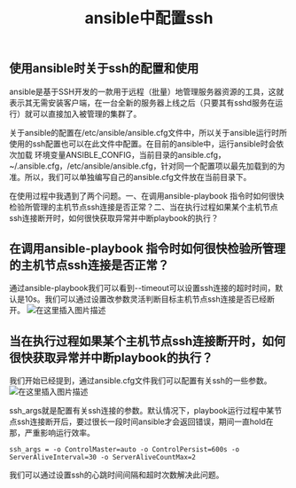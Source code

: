 ﻿---
title: ansible中配置ssh
categories: Ansible
---

## 使用ansible时关于ssh的配置和使用
   ansible是基于SSH开发的一款用于远程（批量）地管理服务器资源的工具，这就表示其无需安装客户端，在一台全新的服务器上线之后（只要其有sshd服务在运行）就可以直接加入被管理的集群了。

  关于ansible的配置在/etc/ansible/ansible.cfg文件中，所以关于ansible运行时所使用的ssh配置也可以在此文件中配置。在目前的ansible中，运行ansible时会依次加载 环境变量ANSIBLE_CONFIG，当前目录的ansible.cfg，~/.ansible.cfg，/etc/ansible/ansible.cfg，针对同一个配置项以最先加载到的为准。所以，我们可以单独编写自己的ansible.cfg文件放在当前目录下。

<!--more-->

在使用过程中我遇到了两个问题。一、在调用ansible-playbook 指令时如何很快检验所管理的主机节点ssh连接是否正常？二、当在执行过程如果某个主机节点ssh连接断开时，如何很快获取异常并中断playbook的执行？
## 在调用ansible-playbook 指令时如何很快检验所管理的主机节点ssh连接是否正常？
 通过ansible-playbook我们可以看到--timeout可以设置ssh连接的超时时间，默认是10s。我们可以通过设置改参数灵活判断目标主机节点ssh连接是否已经断开。
 ![在这里插入图片描述](https://img-blog.csdnimg.cn/2019100914182765.png?x-oss-process=image/watermark,type_ZmFuZ3poZW5naGVpdGk,shadow_10,text_aHR0cHM6Ly9ibG9nLmNzZG4ubmV0L0N1aV9DdWlfNjY2,size_16,color_FFFFFF,t_70)

## 当在执行过程如果某个主机节点ssh连接断开时，如何很快获取异常并中断playbook的执行？
我们开始已经提到，通过ansible.cfg文件我们可以配置有关ssh的一些参数。![在这里插入图片描述](https://img-blog.csdnimg.cn/20191009143037904.png?x-oss-process=image/watermark,type_ZmFuZ3poZW5naGVpdGk,shadow_10,text_aHR0cHM6Ly9ibG9nLmNzZG4ubmV0L0N1aV9DdWlfNjY2,size_16,color_FFFFFF,t_70)

ssh_args就是配置有关ssh连接的参数。默认情况下，playbook运行过程中某节点ssh连接断开后，要过很长一段时间ansible才会返回错误，期间一直hold在那，严重影响运行效率。

```
ssh_args = -o ControlMaster=auto -o ControlPersist=600s -o ServerAliveInterval=30 -o ServerAliveCountMax=2
```
我们可以通过设置ssh的心跳时间间隔和超时次数解决此问题。

